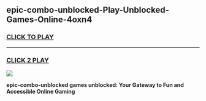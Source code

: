 
## epic-combo-unblocked-Play-Unblocked-Games-Online-4oxn4
<h3>
<a href="https://premium76.site?title=epic-combo-unblocked&ref=25A">CLICK TO PLAY</a></h3>
<hr>

<h3>
<a href="https://premium76.site?title=epic-combo-unblocked&ref=25A">CLICK 2 PLAY</a>
  
</h3>

<a href="https://premium76.site?title=epic-combo-unblocked&ref=25A"><img src="https://clearcache.store/games.png"></a>


**epic-combo-unblocked games unblocked: Your Gateway to Fun and Accessible Online Gaming**
